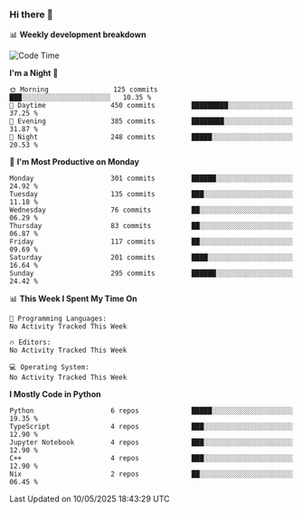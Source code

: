 ### Hi there 👋

📊 **Weekly development breakdown**
<!--START_SECTION:waka-->
![Code Time](http://img.shields.io/badge/Code%20Time-394%20hrs%2055%20mins-blue)

**I'm a Night 🦉** 

```text
🌞 Morning                125 commits         ███░░░░░░░░░░░░░░░░░░░░░░   10.35 % 
🌆 Daytime                450 commits         █████████░░░░░░░░░░░░░░░░   37.25 % 
🌃 Evening                385 commits         ████████░░░░░░░░░░░░░░░░░   31.87 % 
🌙 Night                  248 commits         █████░░░░░░░░░░░░░░░░░░░░   20.53 % 
```
📅 **I'm Most Productive on Monday** 

```text
Monday                   301 commits         ██████░░░░░░░░░░░░░░░░░░░   24.92 % 
Tuesday                  135 commits         ███░░░░░░░░░░░░░░░░░░░░░░   11.18 % 
Wednesday                76 commits          ██░░░░░░░░░░░░░░░░░░░░░░░   06.29 % 
Thursday                 83 commits          ██░░░░░░░░░░░░░░░░░░░░░░░   06.87 % 
Friday                   117 commits         ██░░░░░░░░░░░░░░░░░░░░░░░   09.69 % 
Saturday                 201 commits         ████░░░░░░░░░░░░░░░░░░░░░   16.64 % 
Sunday                   295 commits         ██████░░░░░░░░░░░░░░░░░░░   24.42 % 
```


📊 **This Week I Spent My Time On** 

```text
💬 Programming Languages: 
No Activity Tracked This Week

🔥 Editors: 
No Activity Tracked This Week

💻 Operating System: 
No Activity Tracked This Week
```

**I Mostly Code in Python** 

```text
Python                   6 repos             █████░░░░░░░░░░░░░░░░░░░░   19.35 % 
TypeScript               4 repos             ███░░░░░░░░░░░░░░░░░░░░░░   12.90 % 
Jupyter Notebook         4 repos             ███░░░░░░░░░░░░░░░░░░░░░░   12.90 % 
C++                      4 repos             ███░░░░░░░░░░░░░░░░░░░░░░   12.90 % 
Nix                      2 repos             ██░░░░░░░░░░░░░░░░░░░░░░░   06.45 % 
```




 Last Updated on 10/05/2025 18:43:29 UTC
<!--END_SECTION:waka-->
<!--
**R-enanVieira/R-enanVieira** is a ✨ _special_ ✨ repository because its `README.md` (this file) appears on your GitHub profile.

Here are some ideas to get you started:

- 🔭 I’m currently working on ...
- 🌱 I’m currently learning ...
- 👯 I’m looking to collaborate on ...
- 🤔 I’m looking for help with ...
- 💬 Ask me about ...
- 📫 How to reach me: ...
- 😄 Pronouns: ...
- ⚡ Fun fact: ...
-->
